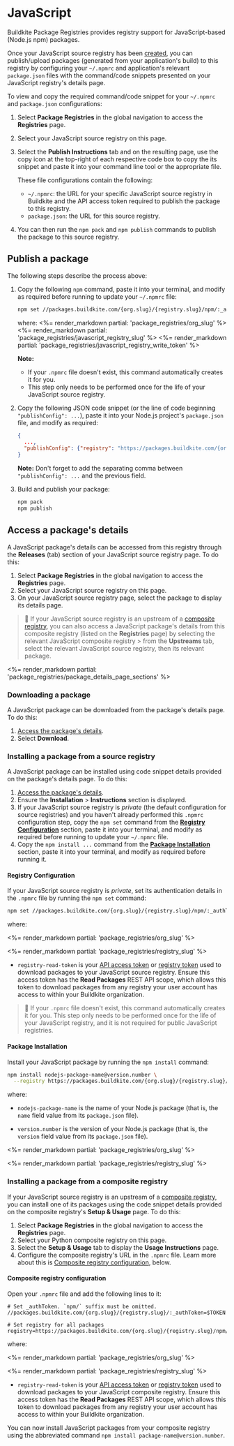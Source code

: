 # JavaScript

Buildkite Package Registries provides registry support for JavaScript-based (Node.js npm) packages.

Once your JavaScript source registry has been [created](/docs/package-registries/manage-registries#create-a-source-registry), you can publish/upload packages (generated from your application's build) to this registry by configuring your `~/.npmrc` and application's relevant `package.json` files with the command/code snippets presented on your JavaScript registry's details page.

To view and copy the required command/code snippet for your `~/.npmrc` and `package.json` configurations:

1. Select **Package Registries** in the global navigation to access the **Registries** page.
1. Select your JavaScript source registry on this page.
1. Select the **Publish Instructions** tab and on the resulting page, use the copy icon at the top-right of each respective code box to copy the its snippet and paste it into your command line tool or the appropriate file.

    These file configurations contain the following:
    * `~/.npmrc`: the URL for your specific JavaScript source registry in Buildkite and the API access token required to publish the package to this registry.
    * `package.json`: the URL for this source registry.

1. You can then run the `npm pack` and `npm publish` commands to publish the package to this source registry.

## Publish a package

The following steps describe the process above:

1. Copy the following `npm` command, paste it into your terminal, and modify as required before running to update your `~/.npmrc` file:

    ```bash
    npm set //packages.buildkite.com/{org.slug}/{registry.slug}/npm/:_authToken registry-write-token
    ```

    where:
    <%= render_markdown partial: 'package_registries/org_slug' %>
    <%= render_markdown partial: 'package_registries/javascript_registry_slug' %>
    <%= render_markdown partial: 'package_registries/javascript_registry_write_token' %>

    **Note:**
    * If your `.npmrc` file doesn't exist, this command automatically creates it for you.
    * This step only needs to be performed once for the life of your JavaScript source registry.

1. Copy the following JSON code snippet (or the line of code beginning `"publishConfig": ...`), paste it into your Node.js project's `package.json` file, and modify as required:

    ```json
    {
      ...,
      "publishConfig": {"registry": "https://packages.buildkite.com/{org.slug}/{registry.slug}/npm/"}
    }
    ```

    **Note:** Don't forget to add the separating comma between `"publishConfig": ...` and the previous field.

1. Build and publish your package:

    ```bash
    npm pack
    npm publish
    ```

## Access a package's details

A JavaScript package's details can be accessed from this registry through the **Releases** (tab) section of your JavaScript source registry page. To do this:

1. Select **Package Registries** in the global navigation to access the **Registries** page.
1. Select your JavaScript source registry on this page.
1. On your JavaScript source registry page, select the package to display its details page.

> 📘
> If your JavaScript source registry is an upstream of a [composite registry](/docs/package-registries/manage-registries#composite-registries), you can also access a JavaScript package's details from this composite registry (listed on the **Registries** page) by selecting the relevant JavaScript composite registry > from the **Upstreams** tab, select the relevant JavaScript source registry, then its relevant package.

<%= render_markdown partial: 'package_registries/package_details_page_sections' %>

### Downloading a package

A JavaScript package can be downloaded from the package's details page. To do this:

1. [Access the package's details](#access-a-packages-details).
1. Select **Download**.

<h3 id="access-a-packages-details-installing-a-package"></h3>

### Installing a package from a source registry

A JavaScript package can be installed using code snippet details provided on the package's details page. To do this:

1. [Access the package's details](#access-a-packages-details).
1. Ensure the **Installation** > **Instructions** section is displayed.
1. If your JavaScript source registry is _private_  (the default configuration for source registries) and you haven't already performed this `.npmrc` configuration step, copy the `npm set` command from the [**Registry Configuration**](#registry-configuration) section, paste it into your terminal, and modify as required before running to update your `~/.npmrc` file.
1. Copy the `npm install ...` command from the [**Package Installation**](#package-installation) section, paste it into your terminal, and modify as required before running it.

<h4 id="registry-configuration">Registry Configuration</h4>

If your JavaScript source registry is _private_, set its authentication details in the `.npmrc` file by running the `npm set` command:

```bash
npm set //packages.buildkite.com/{org.slug}/{registry.slug}/npm/:_authToken registry-read-token
```

where:

<%= render_markdown partial: 'package_registries/org_slug' %>

<%= render_markdown partial: 'package_registries/registry_slug' %>

- `registry-read-token` is your [API access token](https://buildkite.com/user/api-access-tokens) or [registry token](/docs/package-registries/manage-registries#configure-registry-tokens) used to download packages to your JavaScript source registry. Ensure this access token has the **Read Packages** REST API scope, which allows this token to download packages from any registry your user account has access to within your Buildkite organization.

> 📘
> If your `.npmrc` file doesn't exist, this command automatically creates it for you.
> This step only needs to be performed once for the life of your JavaScript registry, and it is not required for public JavaScript registries.

<h4 id="package-installation">Package Installation</h4>

Install your JavaScript package by running the `npm install` command:

```bash
npm install nodejs-package-name@version.number \
  --registry https://packages.buildkite.com/{org.slug}/{registry.slug}/npm/
```

where:

- `nodejs-package-name` is the name of your Node.js package (that is, the `name` field value from its `package.json` file).

- `version.number` is the version of your Node.js package (that is, the `version` field value from its `package.json` file).

<%= render_markdown partial: 'package_registries/org_slug' %>

<%= render_markdown partial: 'package_registries/registry_slug' %>

### Installing a package from a composite registry

If your JavaScript source registry is an upstream of a [composite registry](/docs/package-registries/manage-registries#composite-registries), you can install one of its packages using the code snippet details provided on the composite registry's **Setup & Usage** page. To do this:

1. Select **Package Registries** in the global navigation to access the **Registries** page.
1. Select your Python composite registry on this page.
1. Select the **Setup & Usage** tab to display the **Usage Instructions** page.
1. Configure the composite registry's URL in the `.npmrc` file. Learn more about this is [Composite registry configuration](#composite-registry-configuration), below.

<h4 id="composite-registry-configuration">Composite registry configuration</h4>

Open your `.npmrc` file and add the following lines to it:

```npmrc
# Set _authToken. `npm/` suffix must be omitted.
//packages.buildkite.com/{org.slug}/{registry.slug}/:_authToken=$TOKEN

# Set registry for all packages
registry=https://packages.buildkite.com/{org.slug}/{registry.slug}/npm/
```

where:

<%= render_markdown partial: 'package_registries/org_slug' %>

<%= render_markdown partial: 'package_registries/registry_slug' %>

- `registry-read-token` is your [API access token](https://buildkite.com/user/api-access-tokens) or [registry token](/docs/package-registries/manage-registries#configure-registry-tokens) used to download packages to your JavaScript composite registry. Ensure this access token has the **Read Packages** REST API scope, which allows this token to download packages from any registry your user account has access to within your Buildkite organization.

You can now install JavaScript packages from your composite registry using the abbreviated command `npm install package-name@version.number`.
